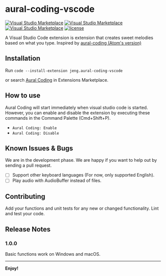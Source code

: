 # aural-coding-vscode
[![Visual Studio Marketplace](https://img.shields.io/vscode-marketplace/v/jeng.aural-coding-vscode.svg)](https://marketplace.visualstudio.com/items?itemName=jeng.aural-coding-vscode)
[![Visual Studio Marketplace](https://img.shields.io/vscode-marketplace/d/jeng.aural-coding-vscode.svg)](https://marketplace.visualstudio.com/items?itemName=jeng.aural-coding-vscode)
[![Visual Studio Marketplace](https://img.shields.io/vscode-marketplace/r/jeng.aural-coding-vscode.svg)](https://marketplace.visualstudio.com/items?itemName=jeng.aural-coding-vscode)
[![license](https://img.shields.io/github/license/mashape/apistatus.svg)](https://github.com/jengjeng/aural-coding-vscode/blob/master/LICENSE)

A Visual Studio Code extension is extension that creates sweet melodies based on what you type. Inspired by [aural-coding (Atom's version)](https://github.com/probablycorey/aural-coding)

## Installation
Run `code --install-extension jeng.aural-coding-vscode`

or search [Aural Coding](https://marketplace.visualstudio.com/items?itemName=jeng.aural-coding-vscode) in Extensions Marketplace.

## How to use
Aural Coding will start immediately when visual studio code is started. However, you can enable and disable the extension by executing these commands in the Command Palette (Cmd+Shift+P).
- `Aural Coding: Enable`
- `Aural Coding: Disable`

## Known Issues & Bugs
We are in the development phase. We are happy if you want to help out by sending a pull request.
- [ ] Support other keyboard languages (For now, only supported English).
- [ ] Play audio with AudioBuffer instead of files.

## Contributing
Add your functions and unit tests for any new or changed functionality. Lint and test your code.

## Release Notes

### 1.0.0

Basic functions work on Windows and macOS.


-----------------------------------------------------------------------------------------------------------

**Enjoy!**
